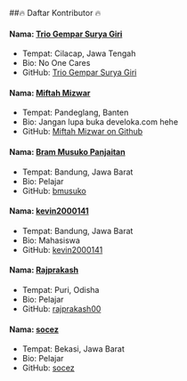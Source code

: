 ##🔥 Daftar Kontributor 🔥

#### Nama: [Trio Gempar Surya Giri](https://github.com/triogempar/)
- Tempat: Cilacap, Jawa Tengah
- Bio: No One Cares
- GitHub: [Trio Gempar Surya Giri](https://github.com/triogempar/)

#### Nama: [Miftah Mizwar](https://github.com/mizwardomlank/)
- Tempat: Pandeglang, Banten
- Bio: Jangan lupa buka develoka.com hehe
- GitHub: [Miftah Mizwar on Github](https://github.com/mizwardomlank/)

#### Nama: [Bram Musuko Panjaitan](https://github.com/bmusuko)
- Tempat: Bandung, Jawa Barat
- Bio: Pelajar
- GitHub: [bmusuko](https://github.com/bmusuko)

#### Nama: [kevin2000141](https://github.com/kevin2000141)
- Tempat: Bandung, Jawa Barat
- Bio: Mahasiswa
- GitHub: [kevin2000141](https://github.com/kevin2000141)

#### Nama: [Rajprakash](https://github.com/rajprakash00)
- Tempat: Puri, Odisha
- Bio: Pelajar
- GitHub: [rajprakash00](https://github.com/rajprakash00)

#### Nama: [socez](https://github.com/socez)
- Tempat: Bekasi, Jawa Barat
- Bio: Pelajar
- GitHub: [socez](https://github.com/socez)

